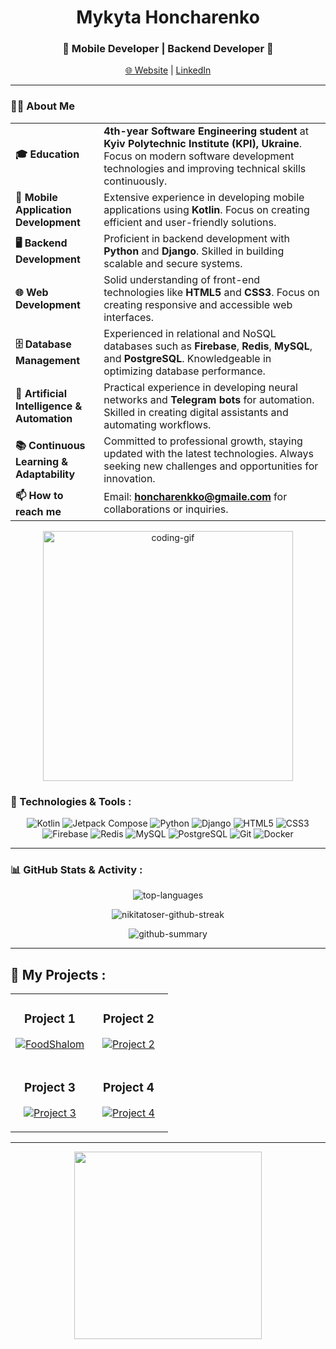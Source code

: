 <h1 align="center">
  Mykyta Honcharenko
</h1>

<h3 align="center">🚀 Mobile Developer | Backend Developer 🚀</h3>

<p align="center">
  <a href="">🌐 Website</a> |
  <a href="https://www.linkedin.com/in/mykyta-honcharenko-699564326/">LinkedIn</a>
</p>

---

### 👨‍💻 About Me

<table>
  <tr>
    <td><strong>🎓 Education</strong></td>
    <td><strong>4th-year Software Engineering student</strong> at <strong>Kyiv Polytechnic Institute (KPI), Ukraine</strong>. Focus on modern software development technologies and improving technical skills continuously.</td>
  </tr>
  <tr>
    <td><strong>📱 Mobile Application Development</strong></td>
    <td>Extensive experience in developing mobile applications using <strong>Kotlin</strong>. Focus on creating efficient and user-friendly solutions.</td>
  </tr>
  <tr>
    <td><strong>🖥️ Backend Development</strong></td>
    <td>Proficient in backend development with <strong>Python</strong> and <strong>Django</strong>. Skilled in building scalable and secure systems.</td>
  </tr>
  <tr>
    <td><strong>🌐 Web Development</strong></td>
    <td>Solid understanding of front-end technologies like <strong>HTML5</strong> and <strong>CSS3</strong>. Focus on creating responsive and accessible web interfaces.</td>
  </tr>
  <tr>
    <td><strong>🗄️ Database Management</strong></td>
    <td>Experienced in relational and NoSQL databases such as <strong>Firebase</strong>, <strong>Redis</strong>, <strong>MySQL</strong>, and <strong>PostgreSQL</strong>. Knowledgeable in optimizing database performance.</td>
  </tr>
  <tr>
    <td><strong>🤖 Artificial Intelligence & Automation</strong></td>
    <td>Practical experience in developing neural networks and <strong>Telegram bots</strong> for automation. Skilled in creating digital assistants and automating workflows.</td>
  </tr>
  <tr>
    <td><strong>📚 Continuous Learning & Adaptability</strong></td>
    <td>Committed to professional growth, staying updated with the latest technologies. Always seeking new challenges and opportunities for innovation.</td>
  </tr>
  <tr>
    <td><strong>📫 How to reach me</strong></td>
    <td>Email: <a href="mailto:honcharenkko@gmaile.com"><strong>honcharenkko@gmaile.com</strong></a> for collaborations or inquiries.</td>
  </tr>
</table>

<p align="center">
  <img src="https://media.giphy.com/media/v1.Y2lkPTc5MGI3NjExd3Jybjl5Mmx4OWRoZGs1ajkxaGJ6YTBpZXJkNHJlMmh6Z3BvMmIwNiZlcD12MV9pbnRlcm5hbF9naWZfYnlfaWQmY3Q9dHM/ghI1gyqKymbY2mfYkD/giphy.gif" alt="coding-gif" width="400"/>
</p>

### 🔧 Technologies & Tools :

<p align="center">
  <img src="https://img.shields.io/badge/-Kotlin-0095D5?style=for-the-badge&logo=kotlin&logoColor=white" alt="Kotlin"/>
  <img src="https://img.shields.io/badge/-Jetpack%20Compose-4285F4?style=for-the-badge&logo=android&logoColor=white" alt="Jetpack Compose"/>
  <img src="https://img.shields.io/badge/-Python-3776AB?style=for-the-badge&logo=python&logoColor=white" alt="Python"/>
  <img src="https://img.shields.io/badge/-Django-092E20?style=for-the-badge&logo=django&logoColor=white" alt="Django"/>
  <img src="https://img.shields.io/badge/-HTML5-E34F26?style=for-the-badge&logo=html5&logoColor=white" alt="HTML5"/>
  <img src="https://img.shields.io/badge/-CSS3-1572B6?style=for-the-badge&logo=css3&logoColor=white" alt="CSS3"/>
  <img src="https://img.shields.io/badge/-Firebase-FFCA28?style=for-the-badge&logo=firebase&logoColor=black" alt="Firebase"/>
  <img src="https://img.shields.io/badge/-Redis-DC382D?style=for-the-badge&logo=redis&logoColor=white" alt="Redis"/>
  <img src="https://img.shields.io/badge/-MySQL-4479A1?style=for-the-badge&logo=mysql&logoColor=white" alt="MySQL"/>
  <img src="https://img.shields.io/badge/-PostgreSQL-4169E1?style=for-the-badge&logo=postgresql&logoColor=white" alt="PostgreSQL"/>
  <img src="https://img.shields.io/badge/-Git-F05032?style=for-the-badge&logo=git&logoColor=white" alt="Git"/>
  <img src="https://img.shields.io/badge/-Docker-2496ED?style=for-the-badge&logo=docker&logoColor=white" alt="Docker"/>
</p>

---

### 📊 GitHub Stats & Activity :

<p align="center">
  <img src="https://github-readme-stats.vercel.app/api/top-langs/?username=Nikitatoser&layout=compact&langs_count=8&theme=radical" alt="top-languages" />
</p>

<p align="center">
  <img src="https://github-readme-streak-stats.herokuapp.com/?user=Nikitatoser&theme=radical" alt="nikitatoser-github-streak" />
</p>

<p align="center">
  <img src="https://github-profile-summary-cards.vercel.app/api/cards/profile-details?username=Nikitatoser&theme=radical" alt="github-summary" />
</p>

---

## 🚀 My Projects :

<div align="center">
  <table>
    <tr>
      <td width="50%">
        <h3 align="center">Project 1</h3>
        <p align="center">
          <a href="https://github.com/Nikitatoser/FoodShalom">
            <img src="https://github-readme-stats.vercel.app/api/pin/?username=Nikitatoser&repo=FoodShalom&theme=radical" alt="FoodShalom" />
          </a>
        </p>
      </td>
      <td width="50%">
        <h3 align="center">Project 2</h3>
        <p align="center">
          <a href="https://github.com/Nikitatoser/TeleBot">
            <img src="https://github-readme-stats.vercel.app/api/pin/?username=Nikitatoser&repo=TeleBot&theme=radical" alt="Project 2" />
          </a>
        </p>
      </td>
    </tr>
    <tr>
      <td width="50%">
        <h3 align="center">Project 3</h3>
        <p align="center">
          <a href="https://github.com/Nikitatoser/TodoApp">
            <img src="https://github-readme-stats.vercel.app/api/pin/?username=Nikitatoser&repo=TodoNote&theme=radical" alt="Project 3" />
          </a>
        </p>
        </td>
      <td width="50%">
        <h3 align="center">Project 4</h3>
        <p align="center">
          <a href="https://github.com/Nikitatoser/project-4">
            <img src="https://github-readme-stats.vercel.app/api/pin/?username=Nikitatoser&repo=project-4&theme=radical" alt="Project 4" />
          </a>
        </p>
      </td>
    </tr>
  </table>
</div>

---

<p align="center">
  <img src="https://i.giphy.com/media/v1.Y2lkPTc5MGI3NjExenJseGwzbjd2M3VzNTVwNWx1Z2J4dGc2em8waHoweTNoOGJtdHB3dCZlcD12MV9pbnRlcm5hbF9naWZfYnlfaWQmY3Q9cw/JfWPpXN0Dd4rEjYcH5/giphy.gif" width="300"/>
</p>
